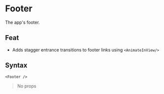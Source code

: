 # Footer

The app's footer.

## Feat

- Adds stagger entrance transitions to footer links using `<AnimateInView/>`

## Syntax

```vue
<Footer />
```

> No props
